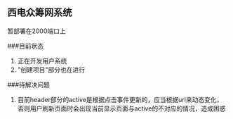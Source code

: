 ## 西电众筹网系统
暂部署在2000端口上

###目前状态
1. 正在开发用户系统
2. "创建项目"部分也在进行

###待解决问题
1. 目前header部分的active是根据点击事件更新的，应当根据url来动态变化，否则用户刷新页面时会出现当前显示页面与active的不对应的情况，造成困惑